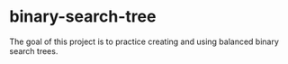 # binary-search-tree

The goal of this project is to practice creating and using balanced binary search trees.